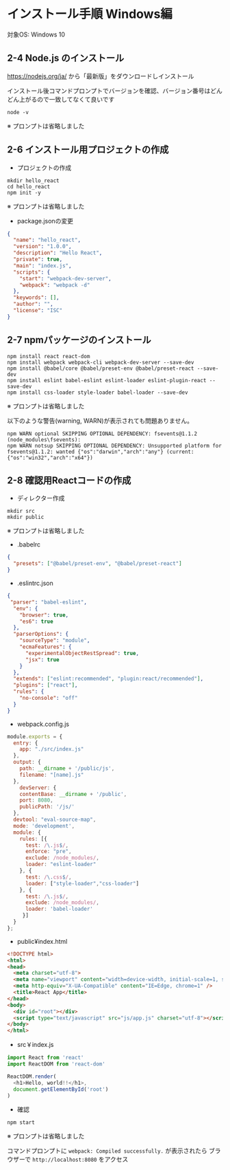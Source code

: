 # インストール手順 Windows編

対象OS: Windows 10


## 2-4 Node.js のインストール

https://nodejs.org/ja/  から「最新版」をダウンロードしインストール

インストール後コマンドプロンプトでバージョンを確認、バージョン番号はどんどん上がるので一致してなくて良いです

```dos
node -v
```

※ プロンプトは省略しました

## 2-6 インストール用プロジェクトの作成

* プロジェクトの作成

```dos
mkdir hello_react
cd hello_react
npm init -y
```

※ プロンプトは省略しました

* package.jsonの変更

```json
{
  "name": "hello_react",
  "version": "1.0.0",
  "description": "Hello React",
  "private": true,
  "main": "index.js",
  "scripts": {
    "start": "webpack-dev-server",
    "webpack": "webpack -d"
  },
  "keywords": [],
  "author": "",
  "license": "ISC"
}
```

## 2-7 npmパッケージのインストール

```dos
npm install react react-dom
npm install webpack webpack-cli webpack-dev-server --save-dev
npm install @babel/core @babel/preset-env @babel/preset-react --save-dev
npm install eslint babel-eslint eslint-loader eslint-plugin-react --save-dev
npm install css-loader style-loader babel-loader --save-dev
```

※ プロンプトは省略しました

以下のような警告(warning, WARN)が表示されても問題ありません。

```
npm WARN optional SKIPPING OPTIONAL DEPENDENCY: fsevents@1.1.2 (node_modules\fsevents):
npm WARN notsup SKIPPING OPTIONAL DEPENDENCY: Unsupported platform for fsevents@1.1.2: wanted {"os":"darwin","arch":"any"} (current: {"os":"win32","arch":"x64"})
```



## 2-8 確認用Reactコードの作成

* ディレクター作成

```dos
mkdir src
mkdir public
```
※ プロンプトは省略しました

* .babelrc

```json
{
  "presets": ["@babel/preset-env", "@babel/preset-react"]
}
```
* .eslintrc.json

```json
{
 "parser": "babel-eslint",
  "env": {
    "browser": true,
    "es6": true
  },
  "parserOptions": {
    "sourceType": "module",
    "ecmaFeatures": {
      "experimentalObjectRestSpread": true,
      "jsx": true
    }
  },
  "extends": ["eslint:recommended", "plugin:react/recommended"],
  "plugins": ["react"],
  "rules": {
    "no-console": "off"
  }
}
```
* webpack.config.js

```js
module.exports = {
  entry: {
    app: "./src/index.js"
  },
  output: {
    path: __dirname + '/public/js',
    filename: "[name].js"
  },
    devServer: {
    contentBase: __dirname + '/public',
    port: 8080,
    publicPath: '/js/'
  },
  devtool: "eval-source-map",
  mode: 'development',
  module: {
    rules: [{
      test: /\.js$/,
      enforce: "pre",
      exclude: /node_modules/,
      loader: "eslint-loader"
    }, {
      test: /\.css$/,
      loader: ["style-loader","css-loader"]
    }, {
      test: /\.js$/,
      exclude: /node_modules/,
      loader: 'babel-loader'
     }]
  }
};
```

* public¥index.html

```html
<!DOCTYPE html>
<html>
<head>
  <meta charset="utf-8">
  <meta name="viewport" content="width=device-width, initial-scale=1, shrink-to-fit=no">
  <meta http-equiv="X-UA-Compatible" content="IE=Edge, chrome=1" />
  <title>React App</title>
</head>
<body>
  <div id="root"></div>
  <script type="text/javascript" src="js/app.js" charset="utf-8"></script>
</body>
</html>
```

* src￥index.js

```js
import React from 'react'
import ReactDOM from 'react-dom'

ReactDOM.render(
  <h1>Hello, world!!</h1>,
  document.getElementById('root')
)
```

*  確認

```dos
npm start
```

※ プロンプトは省略しました

コマンドプロンプトに `webpack: Compiled successfully.` が表示されたら ブラウザーで  `http://localhost:8080` をアクセス
